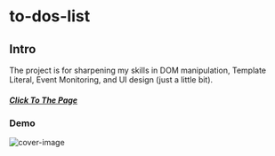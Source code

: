 # to-dos-list

<h2>Intro</h2>

The project is for sharpening my skills in DOM manipulation, Template Literal, Event Monitoring, and UI design (just a little bit).

<a href="https://autoimpact.github.io/to-dos-list/"><h5>Click To The Page</h5></a>


<h3>Demo</h3>
<img src="https://github.com/autoimpact/to-dos-list/blob/master/readme/to-dos-list.gif" alt="cover-image">
